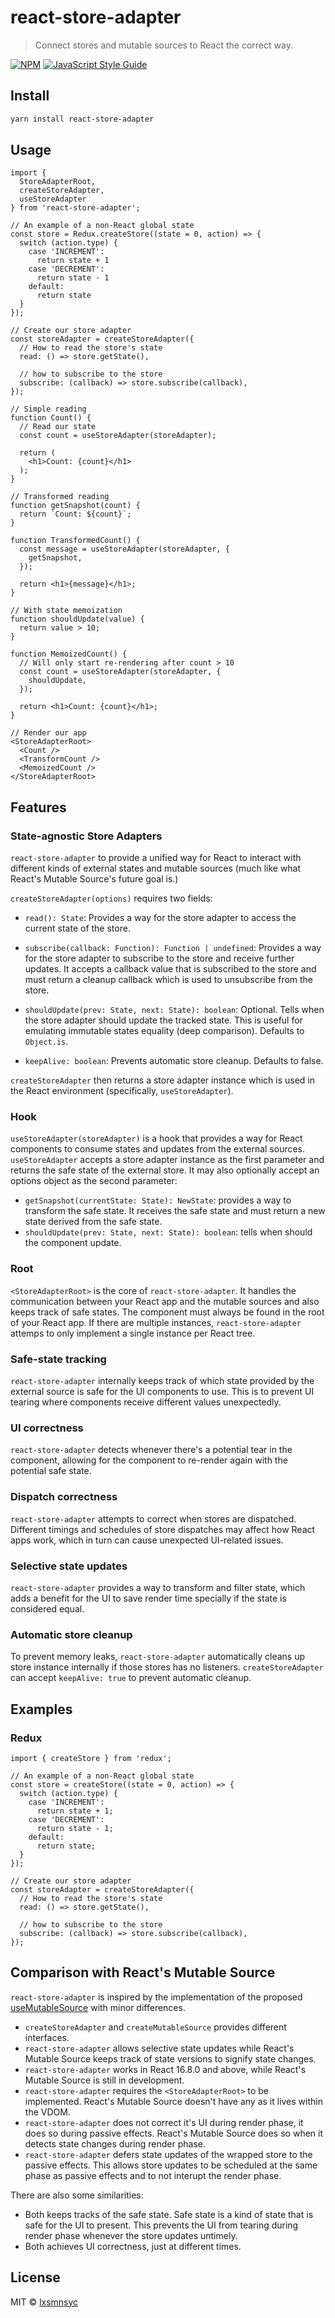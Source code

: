 # react-store-adapter

> Connect stores and mutable sources to React the correct way.

[![NPM](https://img.shields.io/npm/v/react-store-adapter.svg)](https://www.npmjs.com/package/react-store-adapter) [![JavaScript Style Guide](https://badgen.net/badge/code%20style/airbnb/ff5a5f?icon=airbnb)](https://github.com/airbnb/javascript)

## Install

```bash
yarn install react-store-adapter
```

## Usage

```tsx
import {
  StoreAdapterRoot,
  createStoreAdapter,
  useStoreAdapter
} from 'react-store-adapter';

// An example of a non-React global state
const store = Redux.createStore((state = 0, action) => {
  switch (action.type) {
    case 'INCREMENT':
      return state + 1
    case 'DECREMENT':
      return state - 1
    default:
      return state
  }
});

// Create our store adapter
const storeAdapter = createStoreAdapter({
  // How to read the store's state
  read: () => store.getState(),

  // how to subscribe to the store
  subscribe: (callback) => store.subscribe(callback),
});

// Simple reading
function Count() {
  // Read our state
  const count = useStoreAdapter(storeAdapter);

  return (
    <h1>Count: {count}</h1>
  );
}

// Transformed reading
function getSnapshot(count) {
  return `Count: ${count}`;
}

function TransformedCount() {
  const message = useStoreAdapter(storeAdapter, {
    getSnapshot,
  });

  return <h1>{message}</h1>;
}

// With state memoization
function shouldUpdate(value) {
  return value > 10;
}

function MemoizedCount() {
  // Will only start re-rendering after count > 10
  const count = useStoreAdapter(storeAdapter, {
    shouldUpdate,
  });

  return <h1>Count: {count}</h1>;
}

// Render our app
<StoreAdapterRoot>
  <Count />
  <TransformCount />
  <MemoizedCount />
</StoreAdapterRoot>
```

## Features

### State-agnostic Store Adapters

`react-store-adapter` to provide a unified way for React to interact with different kinds of external states and mutable sources (much like what React's Mutable Source's future goal is.)

`createStoreAdapter(options)` requires two fields:

- `read(): State`: Provides a way for the store adapter to access the current state of the store.
- `subscribe(callback: Function): Function | undefined`: Provides a way for the store adapter to subscribe to the store and receive further updates. It accepts a callback value that is subscribed to the store and must return a cleanup callback which is used to unsubscribe from the store.
- `shouldUpdate(prev: State, next: State): boolean`: Optional. Tells when the store adapter should update the tracked state. This is useful for emulating immutable states equality (deep comparison). Defaults to `Object.is`.

- `keepAlive: boolean`: Prevents automatic store cleanup. Defaults to false.

`createStoreAdapter` then returns a store adapter instance which is used in the React environment (specifically, `useStoreAdapter`).

### Hook

`useStoreAdapter(storeAdapter)` is a hook that provides a way for React components to consume states and updates from the external sources. `useStoreAdapter` accepts a store adapter instance as the first parameter and returns the safe state of the external store. It may also optionally accept an options object as the second parameter:

- `getSnapshot(currentState: State): NewState`: provides a way to transform the safe state. It receives the safe state and must return a new state derived from the safe state.
- `shouldUpdate(prev: State, next: State): boolean`: tells when should the component update.

### Root

`<StoreAdapterRoot>` is the core of `react-store-adapter`. It handles the communication between your React app and the mutable sources and also keeps track of safe states. The component must always be found in the root of your React app. If there are multiple instances, `react-store-adapter` attemps to only implement a single instance per React tree.

### Safe-state tracking

`react-store-adapter` internally keeps track of which state provided by the external source is safe for the UI components to use. This is to prevent UI tearing where components receive different values unexpectedly.

### UI correctness

`react-store-adapter` detects whenever there's a potential tear in the component, allowing for the component to re-render again with the potential safe state.

### Dispatch correctness

`react-store-adapter` attempts to correct when stores are dispatched. Different timings and schedules of store dispatches may affect how React apps work, which in turn can cause unexpected UI-related issues.

### Selective state updates

`react-store-adapter` provides a way to transform and filter state, which adds a benefit for the UI to save render time specially if the state is considered equal.

### Automatic store cleanup

To prevent memory leaks, `react-store-adapter` automatically cleans up store instance internally if those stores has no listeners. `createStoreAdapter` can accept `keepAlive: true` to prevent automatic cleanup.

## Examples

### Redux

```tsx
import { createStore } from 'redux';

// An example of a non-React global state
const store = createStore((state = 0, action) => {
  switch (action.type) {
    case 'INCREMENT':
      return state + 1;
    case 'DECREMENT':
      return state - 1;
    default:
      return state;
  }
});

// Create our store adapter
const storeAdapter = createStoreAdapter({
  // How to read the store's state
  read: () => store.getState(),

  // how to subscribe to the store
  subscribe: (callback) => store.subscribe(callback),
});
```

## Comparison with React's Mutable Source

`react-store-adapter` is inspired by the implementation of the proposed [useMutableSource](https://github.com/reactjs/rfcs/blob/master/text/0147-use-mutable-source.md) with minor differences.

- `createStoreAdapter` and `createMutableSource` provides different interfaces.
- `react-store-adapter` allows selective state updates while React's Mutable Source keeps track of state versions to signify state changes.
- `react-store-adapter` works in React 16.8.0 and above, while React's Mutable Source is still in development.
- `react-store-adapter` requires the `<StoreAdapterRoot>` to be implemented. React's Mutable Source doesn't have any as it lives within the VDOM.
- `react-store-adapter` does not correct it's UI during render phase, it does so during passive effects. React's Mutable Source does so when it detects state changes during render phase.
- `react-store-adapter` defers state updates of the wrapped store to the passive effects. This allows store updates to be scheduled at the same phase as passive effects and to not interupt the render phase.

There are also some similarities:

- Both keeps tracks of the safe state. Safe state is a kind of state that is safe for the UI to present. This prevents the UI from tearing during render phase whenever the store updates untimely.
- Both achieves UI correctness, just at different times.

## License

MIT © [lxsmnsyc](https://github.com/LyonInc)
